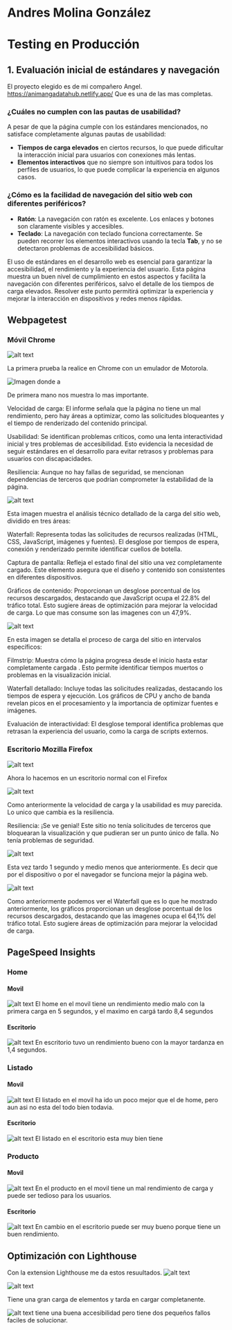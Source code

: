 # Andres Molina González
# Testing en Producción

## 1. Evaluación inicial de estándares y navegación

El proyecto elegido es de mi compañero Angel. https://animangadatahub.netlify.app/ Que es una de las mas completas.

### ¿Cuáles no cumplen con las pautas de usabilidad?  
A pesar de que la página cumple con los estándares mencionados, no satisface completamente algunas pautas de usabilidad:  
- **Tiempos de carga elevados** en ciertos recursos, lo que puede dificultar la interacción inicial para usuarios con conexiones más lentas.  
- **Elementos interactivos** que no siempre son intuitivos para todos los perfiles de usuarios, lo que puede complicar la experiencia en algunos casos.

### ¿Cómo es la facilidad de navegación del sitio web con diferentes periféricos?  
- **Ratón**: La navegación con ratón es excelente. Los enlaces y botones son claramente visibles y accesibles.  
- **Teclado**: La navegación con teclado funciona correctamente. Se pueden recorrer los elementos interactivos usando la tecla **Tab**, y no se detectaron problemas de accesibilidad básicos.   

 
El uso de estándares en el desarrollo web es esencial para garantizar la accesibilidad, el rendimiento y la experiencia del usuario. Esta página muestra un buen nivel de cumplimiento en estos aspectos y facilita la navegación con diferentes periféricos, salvo el detalle de los tiempos de carga elevados. Resolver este punto permitirá optimizar la experiencia y mejorar la interacción en dispositivos y redes menos rápidas.

## **Webpagetest**
### Móvil Chrome 

![alt text](img/image-1.png)

La primera prueba la realice en Chrome con un emulador de Motorola.

![Imagen donde a](img/image.png)

De primera mano nos muestra lo mas importante.

Velocidad de carga: El informe señala que la página no tiene un mal rendimiento, pero hay áreas a optimizar, como las solicitudes bloqueantes y el tiempo de renderizado del contenido principal.

Usabilidad: Se identifican problemas críticos, como una lenta interactividad inicial y tres problemas de accesibilidad. Esto evidencia la necesidad de seguir estándares en el desarrollo para evitar retrasos y problemas para usuarios con discapacidades.

Resiliencia: Aunque no hay fallas de seguridad, se mencionan dependencias de terceros que podrían comprometer la estabilidad de la página.

![alt text](img/image-3.png)

Esta imagen muestra el análisis técnico detallado de la carga del sitio web, dividido en tres áreas:

Waterfall: Representa todas las solicitudes de recursos realizadas (HTML, CSS, JavaScript, imágenes y fuentes). El desglose por tiempos de espera, conexión y renderizado permite identificar cuellos de botella.

Captura de pantalla: Refleja el estado final del sitio una vez completamente cargado. Este elemento asegura que el diseño y contenido son consistentes en diferentes dispositivos.

Gráficos de contenido: Proporcionan un desglose porcentual de los recursos descargados, destacando que JavaScript ocupa el 22.8% del tráfico total. Esto sugiere áreas de optimización para mejorar la velocidad de carga. Lo que mas consume son las imagenes con un 47,9%. 


![alt text](img/image-2.png)


En esta imagen se detalla el proceso de carga del sitio en intervalos específicos:

Filmstrip: Muestra cómo la página progresa desde el inicio hasta estar completamente cargada . Esto permite identificar tiempos muertos o problemas en la visualización inicial.

Waterfall detallado: Incluye todas las solicitudes realizadas, destacando los tiempos de espera y ejecución. Los gráficos de CPU y ancho de banda revelan picos en el procesamiento y la importancia de optimizar fuentes e imágenes.

Evaluación de interactividad: El desglose temporal identifica problemas que retrasan la experiencia del usuario, como la carga de scripts externos.

### Escritorio Mozilla Firefox

![alt text](img/image-4.png)

Ahora lo hacemos en un escritorio normal con el Firefox

![alt text](img/image-7.png)

Como anteriormente la velocidad de carga y la usabilidad es muy parecida. Lo unico que cambia es la resiliencia.

Resiliencia: ¡Se ve genial! Este sitio no tenía solicitudes de terceros que bloquearan la visualización y que pudieran ser un punto único de falla. No tenía problemas de seguridad.

![alt text](img/image-5.png)

Esta vez tardo 1 segundo y medio menos que anteriormente. Es decir que por el dispositivo o por el navegador se funciona mejor la página web.

![alt text](img/image-6.png)

Como anteriormente podemos ver el Waterfall que es lo que he mostrado anteriormente, los gráficos proporcionan un desglose porcentual de los recursos descargados, destacando que las imagenes ocupa el 64,1% del tráfico total. Esto sugiere áreas de optimización para mejorar la velocidad de carga.

## PageSpeed Insights
### Home
#### Movil
![alt text](img/image-8.png)
El home en el movil tiene un rendimiento medio malo con la primera carga en 5 segundos, y el maximo en cargá tardo 8,4 segundos 
#### Escritorio
![alt text](img/image-9.png)
En escritorio tuvo un rendimiento bueno con la mayor tardanza en 1,4 segundos.
### Listado
#### Movil
![alt text](img/image-13.png)
El listado en el movil ha ido un poco mejor que el de home, pero aun asi no esta del todo bien todavia.
#### Escritorio
![alt text](img/image-14.png)
El listado en el escritorio esta muy bien tiene
### Producto
#### Movil
![alt text](img/image-18.png)
En el producto en el movil tiene un mal rendimiento de carga y puede ser tedioso para los usuarios.
#### Escritorio
![alt text](img/image-11.png)
En cambio en el escritorio puede ser muy bueno porque tiene un buen rendimiento.

## Optimización con Lighthouse
Con la extension Lighthouse me da estos resuultados.
![alt text](/img/img/image-17.png)

![alt text](img/image-19.png)

Tiene una gran carga de elementos y tarda en cargar completanente.

![alt text](img/image-21.png)
tiene una buena accesibilidad pero tiene dos pequeños fallos faciles de solucionar.